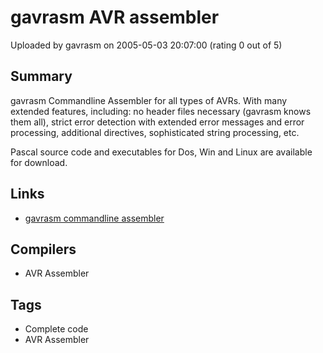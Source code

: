 # gavrasm AVR assembler

Uploaded by gavrasm on 2005-05-03 20:07:00 (rating 0 out of 5)

## Summary

gavrasm Commandline Assembler for all types of AVRs. With many extended features, including: no header files necessary (gavrasm knows them all), strict error detection with extended error messages and error processing, additional directives, sophisticated string processing, etc.  

Pascal source code and executables for Dos, Win and Linux are available for download.

## Links

- [gavrasm commandline assembler](http://www.avr-asm-tutorial.net/gavrasm/index_en.html)

## Compilers

- AVR Assembler

## Tags

- Complete code
- AVR Assembler
